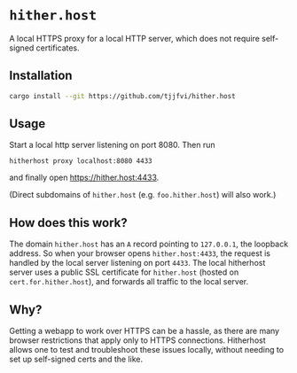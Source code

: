 # `hither.host`

A local HTTPS proxy for a local HTTP server, which does not require self-signed
certificates.

## Installation

```sh
cargo install --git https://github.com/tjjfvi/hither.host
```

## Usage

Start a local http server listening on port 8080. Then run
```
hitherhost proxy localhost:8080 4433
```
and finally open https://hither.host:4433.

(Direct subdomains of `hither.host` (e.g. `foo.hither.host`) will also work.)

## How does this work?

The domain `hither.host` has an `A` record pointing to `127.0.0.1`, the loopback
address. So when your browser opens `hither.host:4433`, the request is handled
by the local server listening on port `4433`. The local hitherhost server uses a
public SSL certificate for `hither.host` (hosted on `cert.for.hither.host`), and
forwards all traffic to the local server.

## Why?

Getting a webapp to work over HTTPS can be a hassle, as there are many browser
restrictions that apply only to HTTPS connections. Hitherhost allows one to test
and troubleshoot these issues locally, without needing to set up self-signed
certs and the like.
